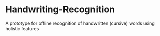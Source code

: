 Handwriting-Recognition
=======================

A prototype for offline recognition of handwritten (cursive) words using holistic features
